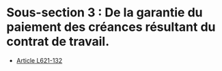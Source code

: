 # Sous-section 3 : De la garantie du paiement des créances résultant du contrat de travail.

- [Article L621-132](article-l621-132.md)
